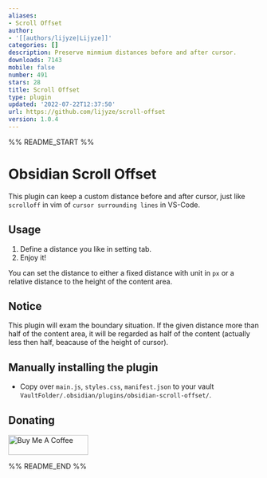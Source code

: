 ```yaml
---
aliases:
- Scroll Offset
author:
- '[[authors/lijyze|Lijyze]]'
categories: []
description: Preserve minmium distances before and after cursor.
downloads: 7143
mobile: false
number: 491
stars: 28
title: Scroll Offset
type: plugin
updated: '2022-07-22T12:37:50'
url: https://github.com/lijyze/scroll-offset
version: 1.0.4
---
```


%% README_START %%

# Obsidian Scroll Offset

This plugin can keep a custom distance before and after cursor, just like `scrolloff` in vim of `cursor surrounding lines` in VS-Code.

## Usage

1. Define a distance you like in setting tab.
2. Enjoy it!

You can set the distance to either a fixed distance with unit in `px` or a relative distance to the height of the content area.

## Notice

This plugin will exam the boundary situation. If the given distance more than half of the content area, it will be regarded as half of the content (actually less then half, beacause of the height of cursor).

## Manually installing the plugin

- Copy over `main.js`, `styles.css`, `manifest.json` to your vault `VaultFolder/.obsidian/plugins/obsidian-scroll-offset/`.

## Donating

<a href="https://www.buymeacoffee.com/lijyze" target="_blank"><img src="https://cdn.buymeacoffee.com/buttons/v2/default-red.png" alt="Buy Me A Coffee" style="height: 40px !important;width: 160px !important;" ></a>


%% README_END %%